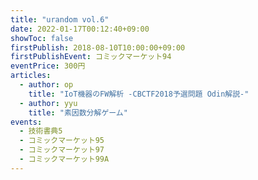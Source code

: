 ```yaml
---
title: "urandom vol.6"
date: 2022-01-17T00:12:40+09:00
showToc: false
firstPublish: 2018-08-10T10:00:00+09:00
firstPublishEvent: コミックマーケット94
eventPrice: 300円
articles:
  - author: op
    title: "IoT機器のFW解析 -CBCTF2018予選問題 Odin解説-"
  - author: yyu
    title: "素因数分解ゲーム"
events:
  - 技術書典5
  - コミックマーケット95
  - コミックマーケット97
  - コミックマーケット99A
---
```

